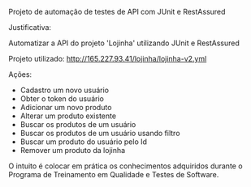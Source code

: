 Projeto de automação de testes de API com JUnit e RestAssured

Justificativa:

Automatizar a API do projeto 'Lojinha' utilizando JUnit e RestAssured

Projeto utilizado: http://165.227.93.41/lojinha/lojinha-v2.yml

Ações:

- Cadastro um novo usuário
- Obter o token do usuário
- Adicionar um novo produto
- Alterar um produto existente
- Buscar os produtos de um usuário
- Buscar os produtos de um usuário usando filtro
- Buscar um produto do usuário pelo Id
- Remover um produto da lojinha

O intuito é colocar em prática os conhecimentos adquiridos durante o Programa de Treinamento em Qualidade e Testes de Software.


